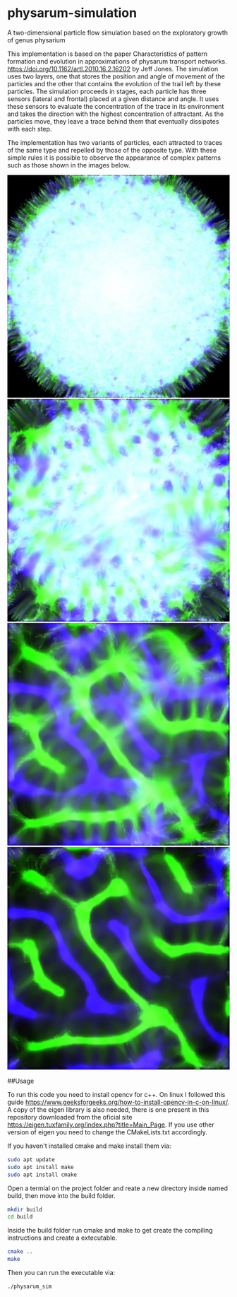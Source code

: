 # physarum-simulation
A two-dimensional particle flow simulation based on the exploratory growth of genus physarium 


This implementation is based on the paper Characteristics of pattern formation and evolution in approximations of physarum transport networks.  https://doi.org/10.1162/artl.2010.16.2.16202 by Jeff Jones. The simulation uses two layers, one that stores the position and angle of movement of the particles and the other that contains the evolution of the trail left by these particles. The simulation proceeds in stages, each particle has three sensors (lateral and frontal) placed at a given distance and angle. It uses these sensors to evaluate the concentration of the trace in its environment and takes the direction with the highest concentration of attractant. As the particles move, they leave a trace behind them that eventually dissipates with each step.

The implementation has two variants of particles, each attracted to traces of the same type and repelled by those of the opposite type. With these simple rules it is possible to observe the appearance of complex patterns such as those shown in the images below.


![Alt text](https://github.com/martinnff/physarum-simulation/blob/main/i1.jpeg "im1")
![Alt text](https://github.com/martinnff/physarum-simulation/blob/main/i2.jpeg "im2")
![Alt text](https://github.com/martinnff/physarum-simulation/blob/main/i3.jpeg "im3")
![Alt text](https://github.com/martinnff/physarum-simulation/blob/main/i4.jpeg "im4")

##Usage

To run this code you need to install opencv for c++. On linux I followed this guide https://www.geeksforgeeks.org/how-to-install-opencv-in-c-on-linux/. A copy of the eigen library is also needed, there is one present in this repository downloaded from the oficial site https://eigen.tuxfamily.org/index.php?title=Main_Page. If you use other version of eigen you need to change the CMakeLists.txt accordingly.

If you haven't installed cmake and make install them via:

```bash
sudo apt update
sudo apt install make
sudo apt install cmake
```

Open a termial on the project folder and reate a new directory inside named build, then move into the build folder.

```bash
mkdir build
cd build
```
Inside the build folder run cmake and make to get create the compiling instructions and create a extecutable.

```bash
cmake ..
make
```
Then you can run the executable via:

```bash
./physarum_sim
```
